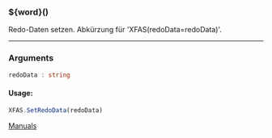 ﻿### ${word}()
Redo-Daten setzen. Abkürzung für 'XFAS(redoData=redoData)'.

----

### Arguments
```ts
redoData : string
```
#### Usage:
```ts
XFAS.SetRedoData(redoData)
```

[Manuals](https://manuals.opacc.ch/docs/doku2401/F-Script/ScriptBlockFunc.XFAS.SetRedoData.html)
